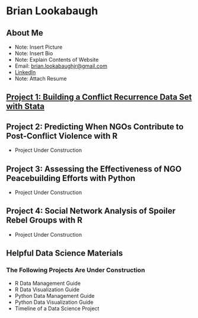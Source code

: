 # Brian Lookabaugh

## About Me
- Note: Insert Picture
- Note: Insert Bio
- Note: Explain Contents of Website
- Email: brian.lookabaughjr@gmail.com
- [LinkedIn](https://www.linkedin.com/in/brian-lookabaugh-372ab31a1/)
- Note: Attach Resume

## [Project 1: Building a Conflict Recurrence Data Set with Stata](https://rawgit.com/Brian-Lookabaugh/Conflict-Recurrence-Dataset-Construction-Chapter1-Dissertation/main/index.html)

## Project 2: Predicting When NGOs Contribute to Post-Conflict Violence with R
- Project Under Construction

## Project 3: Assessing the Effectiveness of NGO Peacebuilding Efforts with Python
- Project Under Construction

## Project 4: Social Network Analysis of Spoiler Rebel Groups with R
- Project Under Construction

## Helpful Data Science Materials
### The Following Projects Are Under Construction
- R Data Management Guide
- R Data Visualization Guide
- Python Data Management Guide
- Python Data Visualization Guide
- Timeline of a Data Science Project
